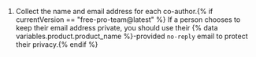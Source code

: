 1. Collect the name and email address for each co-author.{% if currentVersion == "free-pro-team@latest" %} If a person chooses to keep their email address private, you should use their {% data variables.product.product_name %}-provided `no-reply` email to protect their privacy.{% endif %}
